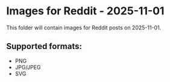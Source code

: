 # Images for Reddit - 2025-11-01

This folder will contain images for Reddit posts on 2025-11-01.

## Supported formats:
- PNG
- JPG/JPEG
- SVG
